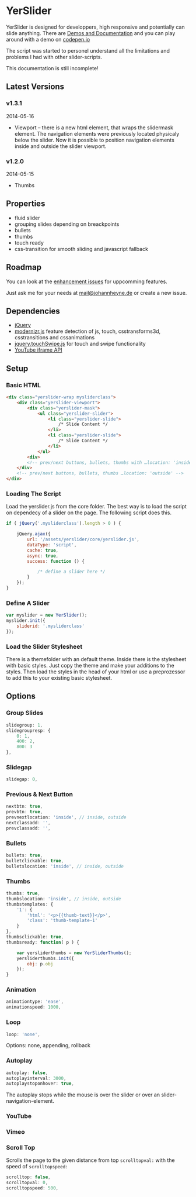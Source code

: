 YerSlider
==========================================

YerSlider is designed for developpers, high responsive and potentially can slide anything.
There are [Demos and Documentation](http://demo.johannheyne.de/yerslider/demo/) and you can play around with a demo on [codepen.io](http://codepen.io/johannheyne/pen/sekGb)

The script was started to personel understand all the limitations and problems I had with other slider-scripts.

This documentation is still incomplete!

Latest Versions
------------------------------------------

### v1.3.1 ##################

2014-05-16 

* Viewport – there is a new html element, that wraps the slidermask element. The navigation elements were previously located physicaly below the slider. Now it is possible to position navigation elements inside and outside the slider viewport.

### v1.2.0 ##################

2014-05-15

* Thumbs

Properties
------------------------------------------

* fluid slider
* grouping slides depending on breackpoints
* bullets
* thumbs
* touch ready
* css-transition for smooth sliding and javascript fallback

Roadmap
------------------------------------------

You can look at the [enhancement issues](https://github.com/johannheyne/yerslider/issues?labels=enhancement&milestone=&page=1&state=open) for uppcomming features.

Just ask me for your needs at mail@johannheyne.de or create a new issue.

Dependencies
------------------------------------------

* [jQuery](http://jquery.com/)
* [modernizr.js](http://modernizr.com/)
feature detection of js, touch, csstransforms3d, csstransitions and cssanimations
* [jquery.touchSwipe.js](https://github.com/mattbryson/TouchSwipe-Jquery-Plugin)
for touch and swipe functionality
* [YouTube iframe API](https://www.youtube.com/iframe_api)

Setup
------------------------------------------

### Basic HTML ##########################

```html
<div class="yerslider-wrap mysliderclass">
	<div class="yerslider-viewport">
		<div class="yerslider-mask">
			<ul class="yerslider-slider">
				<li class="yerslider-slide">
					/* Slide Content */
				</li>
				<li class="yerslider-slide">
					/* Slide Content */
				</li>
			</ul>
		<div>
		<!-- prev/next buttons, bullets, thumbs with …location: 'inside' -->
	</div>
	<!-- prev/next buttons, bullets, thumbs …location: 'outside' -->
</div>
```

### Loading The Script ###################

Load the yerslider.js from the core folder. The best way is to load the script on dependecy of a slider on the page. The following script does this.

```javascript
if ( jQuery('.mysliderclass').length > 0 ) {

	jQuery.ajax({
		url: '/assets/yerslider/core/yerslider.js',
		dataType: 'script',
		cache: true,
		async: true,
		success: function () {

			/* define a slider here */
		}
	});
}
```

### Define A Slider ######################

```javascript
var myslider = new YerSlider();
myslider.init({
	sliderid: '.mysliderclass'
});
```

### Load the Slider Stylesheet ###########

There is a themefolder with an default theme. Inside there is the stylesheet with basic styles. Just copy the theme and make your additions to the styles. Then load the styles in the head of your html or use a preprozessor to add this to your existing basic stylesheet.

Options
-----------------------------------------

### Group Slides #########################

```javascript
slidegroup: 1,
slidegroupresp: {
	0: 1,
	400: 2,
	800: 3
},
```

### Slidegap #############################

```javascript
slidegap: 0,
```

### Previous & Next Button ###############

```javascript
nextbtn: true,
prevbtn: true,
prevnextlocation: 'inside', // inside, outside
nextclassadd: '',
prevclassadd: '',
```

### Bullets

```javascript
bullets: true,
bulletclickable: true,
bulletslocation: 'inside', // inside, outside

```

### Thumbs ###############################

```javascript
thumbs: true,
thumbslocation: 'inside', // inside, outside
thumbstemplates: {
	'1': {
		'html': '<p>{{thumb-text}}</p>',
		'class': 'thumb-template-1'
	}
},
thumbsclickable: true,
thumbsready: function( p ) {

	var yersliderthumbs = new YerSliderThumbs();
	yersliderthumbs.init({
		obj: p.obj
	});
}
```

### Animation ######################

```javascript
animationtype: 'ease',
animationspeed: 1000,
```

### Loop #################################

```javascript
loop: 'none',
```

Options: none, appending, rollback

### Autoplay ##############################

```javascript
autoplay: false,
autoplayinterval: 3000,
autoplaystoponhover: true,
```

The autoplay stops while the mouse is over the slider or over an slider-navigation-element.

### YouTube ###############################

### Vimeo #################################

### Scroll Top

Scrolls the page to the given distance from top <code>scrolltopval:</code> with the speed of <code>scrolltopspeed:</code>

```javascript
scrolltop: false,
scrolltopval: 0,
scrolltopspeed: 500,
```